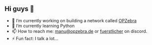 ## Hi guys 👋

- 🔭 I’m currently working on building a network called [OPZebra](https://www.opzebra.de/)
- 🌱 I’m currently learning Python
- 📫 How to reach me: [manu@opzebra.de](mailto:manu@opzebra.de) or [fuerstlicher](https://discord.com/users/477070826668294155) on discord.
- ⚡ Fun fact: I talk a lot...
